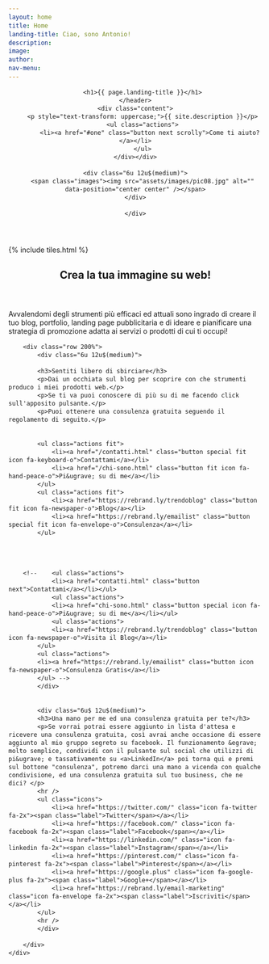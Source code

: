 ```yaml
---
layout: home
title: Home
landing-title: Ciao, sono Antonio!
description:
image:
author:
nav-menu:
---
```


<!-- Banner -->

<section id="banner" class="major">

<div class="row 200% inner">
	<div class="6u 12u$(medium)"><header class="major">

		<h1>{{ page.landing-title }}</h1>
	</header>
	<div class="content">
		<p style="text-transform: uppercase;">{{ site.description }}</p>
		<ul class="actions">
			<li><a href="#one" class="button next scrolly">Come ti aiuto?</a></li>
		</ul>
	</div></div>

	<div class="6u 12u$(medium)">
		<span class="images"><img src="assets/images/pic08.jpg" alt="" data-position="center center" /></span>
	</div>

	</div>
<!--	<div class="inner">
		<header class="major">
			<h1>{{ page.landing-title }}</h1>
		</header>
		<div class="content">
			<p style="text-transform: uppercase;">{{ site.description }}</p>
			<ul class="actions">
				<li><a href="#one" class="button next scrolly">Come puoi aiutarmi?</a></li>
			</ul>
		</div>
	</div> .-->
</section>

<!-- Main -->
<div id="main">

<!-- One -->
{% include tiles.html %}

<!-- Two -->
<section id="two">
	<div class="inner">
		<header class="major">
			<h2>Crea la tua immagine su web!</h2>
		</header>
		<p>Avvalendomi degli strumenti più efficaci ed attuali sono ingrado di creare il tuo blog, portfolio, landing page pubblicitaria e di ideare e pianificare una strategia di promozione adatta ai servizi o prodotti di cui ti occupi!</p>

		<div class="row 200%">
			<div class="6u 12u$(medium)">

			<h3>Sentiti libero di sbirciare</h3>
			<p>Dai un occhiata sul blog per scoprire con che strumenti produco i miei prodotti web.</p>
			<p>Se ti va puoi conoscere di più su di me facendo click sull'apposito pulsante.</p>
			<p>Puoi ottenere una consulenza gratuita seguendo il regolamento di seguito.</p>


			<ul class="actions fit">
				<li><a href="/contatti.html" class="button special fit icon fa-keyboard-o">Contattami</a></li>
				<li><a href="/chi-sono.html" class="button fit icon fa-hand-peace-o">Pi&ugrave; su di me</a></li>
			</ul>
			<ul class="actions fit">
				<li><a href="https://rebrand.ly/trendoblog" class="button fit icon fa-newspaper-o">Blog</a></li>
				<li><a href="https://rebrand.ly/emailist" class="button special fit icon fa-envelope-o">Consulenza</a></li>
			</ul>




		<!--	<ul class="actions">
				<li><a href="contatti.html" class="button next">Contattami</a></li></ul>
				<ul class="actions">
				<li><a href="chi-sono.html" class="button special icon fa-hand-peace-o">Pi&ugrave; su di me</a></li></ul>
				<ul class="actions">
				<li><a href="https://rebrand.ly/trendoblog" class="button icon fa-newspaper-o">Visita il Blog</a></li>
			</ul>
			<ul class="actions">
			<li><a href="https://rebrand.ly/emailist" class="button icon fa-newspaper-o">Consulenza Gratis</a></li>
			</ul> -->
			</div>


			<div class="6u$ 12u$(medium)">
			<h3>Una mano per me ed una consulenza gratuita per te?</h3>
			<p>Se vorrai potrai essere aggiunto in lista d'attesa e ricevere una consulenza gratuita, così avrai anche occasione di essere aggiunto al mio gruppo segreto su facebook. Il funzionamento &egrave; molto semplice, condividi con il pulsante sul social che utilizzi di pi&ugrave; e tassativamente su <a>LinkedIn</a> poi torna qui e premi sul bottone "consulenza", potremo darci una mano a vicenda con qualche condivisione, ed una consulenza gratuita sul tuo business, che ne dici? </p>
			<hr />
			<ul class="icons">
				<li><a href="https://twitter.com/" class="icon fa-twitter fa-2x"><span class="label">Twitter</span></a></li>
				<li><a href="https://facebook.com/" class="icon fa-facebook fa-2x"><span class="label">Facebook</span></a></li>
				<li><a href="https://linkedin.com/" class="icon fa-linkedin fa-2x"><span class="label">Instagram</span></a></li>
				<li><a href="https://pinterest.com/" class="icon fa-pinterest fa-2x"><span class="label">Pinterest</span></a></li>
				<li><a href="https://google.plus" class="icon fa-google-plus fa-2x"><span class="label">Google+</span></a></li>
				<li><a href="https://rebrand.ly/email-marketing" class="icon fa-envelope fa-2x"><span class="label">Iscriviti</span></a></li>
			</ul>
			<hr />
			</div>

		</div>
	</div>
</section>

</div>
